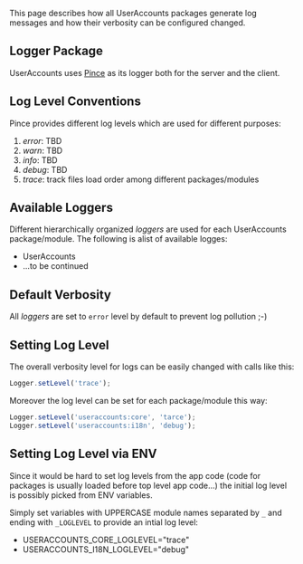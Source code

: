 This page describes how all UserAccounts packages generate log messages and how their verbosity can be configured changed.


## Logger Package

UserAccounts uses [Pince](https://atmospherejs.com/jag/pince) as its logger both for the server and the client.


## Log Level Conventions

Pince provides different log levels which are used for different purposes:

1. *error*: TBD
2. *warn*: TBD
3. *info*: TBD
4. *debug*: TBD 
5. *trace*: track files load order among different packages/modules


## Available Loggers

Different hierarchically organized *loggers* are used for each UserAccounts package/module.
The following is alist of available logges:

* UserAccounts
* ...to be continued


## Default Verbosity

All *loggers* are set to `error` level by default to prevent log pollution ;-)


## Setting Log Level

The overall verbosity level for logs can be easily changed with calls like this:

```javascript
Logger.setLevel('trace');
```

Moreover the log level can be set for each package/module this way:

```javascript
Logger.setLevel('useraccounts:core', 'tarce');
Logger.setLevel('useraccounts:i18n', 'debug');
```

## Setting Log Level via ENV

Since it would be hard to set log levels from the app code (code for packages is usually loaded before top level app code...) the initial log level is possibly picked from ENV variables.

Simply set variables with UPPERCASE module names separated by `_` and ending with `_LOGLEVEL` to provide an intial log level:

* USERACCOUNTS_CORE_LOGLEVEL="trace"
* USERACCOUNTS_I18N_LOGLEVEL="debug"
